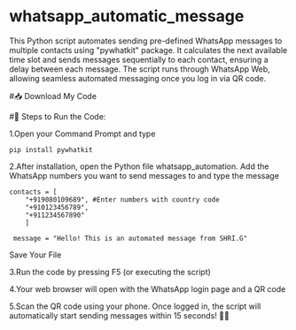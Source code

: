 # whatsapp_automatic_message
This Python script automates sending pre-defined WhatsApp messages to multiple contacts using "pywhatkit" package. It calculates the next available time slot and sends messages sequentially to each contact, ensuring a delay between each message. The script runs through WhatsApp Web, allowing seamless automated messaging once you log in via QR code.

#📥 Download My Code

#🔧 Steps to Run the Code:

1.Open your Command Prompt and type
```language
pip install pywhatkit
```

2.After installation, open the Python file whatsapp_automation. Add the WhatsApp numbers you want to send messages to and type the message

```language
contacts = [
    "+919080109689", #Enter numbers with country code
    "+910123456789",
    "+911234567890"
    ]
  
 message = "Hello! This is an automated message from SHRI.G"
```
 Save Your File

3.Run the code by pressing F5 (or executing the script)

4.Your web browser will open with the WhatsApp login page and a QR code

5.Scan the QR code using your phone. Once logged in, the script will automatically start sending messages within 15 seconds! 📱✨

